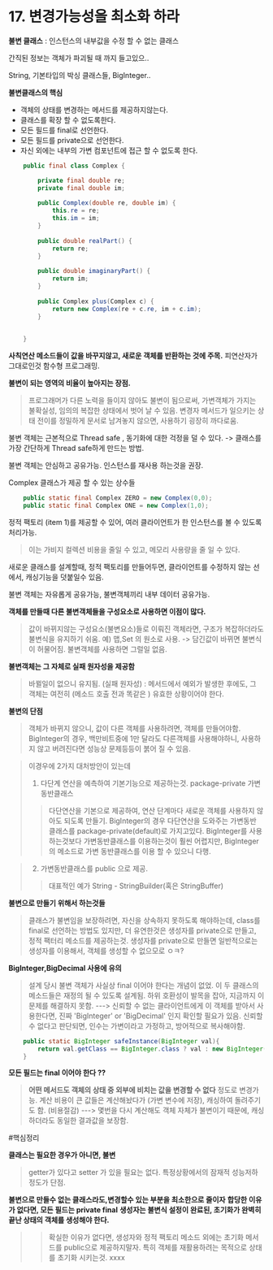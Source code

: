 # 17. 변경가능성을 최소화 하라

**불변 클래스** : 인스턴스의 내부값을 수정 할 수 없는 클래스

간직된 정보는 객체가 파괴될 때 까지 들고있으..

String, 기본타입의 박싱 클래스들, BigInteger..

**불변클래스의 핵심**
*	객체의 상태를 변경하는 메서드를 제공하지않는다.		
*	클래스를 확장 할 수 없도록한다.
*	모든 필드를 final로 선언한다.
*	모든 필드를 private으로 선언한다.
*	자신 외에는 내부의 가변 컴포넌트에 접근 할 수 없도록 한다.
	

 
```java
	public final class Complex {

		private final double re;
		private final double im;
	
		public Complex(double re, double im) {
			this.re = re;
			this.im = im;
		}
	
		public double realPart() {
			return re;
		}
	
		public double imaginaryPart() {
			return im;
		}
	
		public Complex plus(Complex c) {
			return new Complex(re + c.re, im + c.im);
		}
		
		
	}
```

**사칙연산 메소드들이 값을 바꾸지않고, 새로운 객체를 반환하는 것에 주목.** 
 피연산자가 그대로인것 함수형 프로그래밍.

	
**불변이 되는 영역의 비율이 높아지는 장점.** 
> 프로그래머가 다른 노력을 들이지 않아도 불변이 됨으로써, 가변객체가 가지는 불확실성, 임의의 복잡한 상태에서 벗어 날 수 있음.
> 변경자 메서드가 일으키는 상태 전이를 정밀하게 문서로 남겨놓지 않으면, 사용하기 굉장히 까다로움.

	
불변 객체는 근본적으로 Thread safe , 동기화에 대한 걱정을 덜 수 있다. -> 클래스를 가장 간단하게 Thread safe하게 만드는 방법.

불변 객체는 안심하고 공유가능. 인스턴스를 재사용 하는것을 권장.


Complex 클래스가 제공 할 수 있는 상수들


```java
	public static final Complex ZERO = new Complex(0,0);
	public static final Complex ONE = new Complex(1,0);
```


정적 팩토리 (item 1)를 제공할 수 있어, 여러 클라이언트가 한 인스턴스를 볼 수 있도록 처리가능.
> 이는 가비지 컬렉션 비용을 줄일 수 있고, 메모리 사용량을 줄 일 수 있다.

새로운 클래스를 설계할때, 정적 팩토리를 만들어두면, 클라이언트를 수정하지 않는 선에서, 캐싱기능을 덧붙일수 있음.

불변 객체는 자유롭게 공유가능, 불변객체끼리 내부 데이터 공유가능.


**객체를 만들때 다른 불변객체들을 구성요소로 사용하면 이점이 많다.**
> 값이 바뀌지않는 구성요소(불변요소)들로 이뤄진 객체라면, 구조가 복잡하더라도 불변식을 유지하기 쉬움.
> 예) 맵,Set 의 원소로 사용. -> 담긴값이 바뀌면 불변식이 허물어짐. 불변객체를 사용하면 그럴일 없음.

 
**불변객체는 그 자체로 실패 원자성을 제공함**
> 바뀔일이 없으니 유지됨.
> (실패 원자성) :  메서드에서 예외가 발생한 후에도, 그 객체는 여전히 (메소드 호출 전과 똑같은 ) 유효한 상황이어야 한다.

	
 
**불변의 단점**
> 객체가 바뀌지 않으니, 값이 다른 객체를 사용하려면, 객체를 만들어야함.
> BigInteger의 경우, 백만비트중에 1만 달라도 다른객체를 사용해야하니, 사용하지 않고 버려진다면 성능상 문제등등이 붉어 질 수 있음.

> 이경우에 2가지 대처방안이 있는데
> 1. 다단계 연산을 예측하여 기본기능으로 제공하는것. package-private 가변동반클래스
>> 다단연산을 기본으로 제공하여, 연산 단계마다 새로운 객체를 사용하지 않아도 되도록 만들기.
>> BigInteger의 경우 다단연산을 도와주는 가변동반 클래스를 package-private(default)로 가지고있다.
>> BigInteger를 사용하는것보다 가변동반클래스를 이용하는것이 훨씬 어렵지만, BigInteger의 메소드로 가변 동반클래스를 이용 할 수 있으니 다행.

> 2. 가변동반클래스를 public 으로 제공.
>> 대표적인 예가 String - StringBuilder(혹은 StringBuffer)


**불변으로 만들기 위해서 하는것들**
> 클래스가 불변임을 보장하려면, 자신을 상속하지 못하도록 해야하는데, 
> class를 final로 선언하는 방법도 있지만, 더 유연한것은 생성자를 private으로 만들고, 정적 팩터리 메소드를 제공하는것.
> 생성자를 private으로 만들면 일반적으로는 생성자를 이용해서, 객체를 생성할 수 없으모로 ㅇㅋ?
 
**BigInteger,BigDecimal 사용에 유의**
> 설계 당시 불변 객체가 사실상 final 이어야 한다는 개념이 없었.
> 이 두 클래스의 메소드들은 재정의 될 수 있도록 설계됨.
> 하위 호환성이 발목을 잡아, 지금까지 이문제를 해결하지 못함.
> ---> 신뢰할 수 없는 클라이언트에게 이 객체를 받아서 사용한다면, 진짜 'BigInteger' or 'BigDecimal' 인지 확인할 필요가 있음.
> 신뢰할 수 없다고 판단되면, 인수는 가변이라고 가정하고, 방어적으로 복사해야함.

```java
	public static BigInteger safeInstance(BigInteger val){
		return val.getClass == BigInteger.class ? val : new BigInteger(val.toByteArray());
	}
```

**모든 필드는 final 이어야 한다 ??**
> **어떤 메서드도 객체의 상태 중 외부에 비치는 값을 변경할 수 없다**
> 정도로 변경가능.
> 계산 비용이 큰 값들은 계산해놨다가 (가변 변수에 저장), 캐싱하여 돌려주기도 함. (비용절감)
> ---> 몇번을 다시 계산해도 객체 자체가 불변이기 때문에, 캐싱하더라도 동일한 결과값을 보장함.
> 


 
#핵심정리

**클래스는 필요한 경우가 아니면, 불변**
> getter가 있다고 setter 가 있을 필요는 없다.
> 특정상황에서의 잠재적 성능저하 정도가 단점.

**불변으로 만들수 없는 클래스라도,변경할수 있는 부분을 최소한으로 줄이자**
**합당한 이유가 없다면, 모든 필드는 private final**
**생성자는 불변식 설정이 완료된, 초기화가 완벽히 끝난 상태의 객체를 생성해야 한다.**
>> 확실한 이유가 없다면, 생성자와 정적 팩토리 메소드 외에는 초기화 메서드를 public으로 제공하지말자.
>> 특히 객체를 재활용하려는 목적으로 상태를 초기화 시키는것. xxxx







